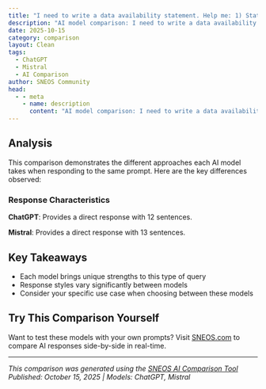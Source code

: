 ```yaml
---
title: "I need to write a data availability statement. Help me: 1) State where data can be accessed (specific repository and DOI)"
description: "AI model comparison: I need to write a data availability statement. Help me: 1) State where data can be accessed (specifi..."
date: 2025-10-15
category: comparison
layout: Clean
tags:
  - ChatGPT
  - Mistral
  - AI Comparison
author: SNEOS Community
head:
  - - meta
    - name: description
      content: "AI model comparison: I need to write a data availability statement. Help me: 1) State where data can be accessed (specific repository and DOI..."
---
```


<ChatComparison
  title="I need to write a data availability statement. Help me: 1) State where data can be accessed (specific repository and DOI)"
  prompt="I need to write a data availability statement. Help me: 1) State where data can be accessed (specific repository and DOI)"
  :responses='{"ChatGPT": "To create a data availability statement, you will need to include specific information about where your data can be accessed, including the name of the repository, a direct link to the dataset, and the DOI (Digital Object Identifier) if available. Here\u2019s a template you can use to formulate your statement.\n\n---\n\n**Data Availability Statement**\n\nThe data supporting the findings of this study are available in the [Repository Name] at [Link to the Repository], with the DOI [DOI]. \n\n---\n\nHere\u2019s an example assuming you have the required information:\n\n---\n\n**Data Availability Statement**\n\nThe data supporting the findings of this study are available in the Zenodo repository at [https://zenodo.org/record/1234567](https://zenodo.org/record/1234567), with the DOI [10.1234/zenodo.1234567](https://doi.org/10.1234/zenodo.1234567).\n\n---\n\nMake sure to replace \u0022[Repository Name]\u0022, \u0022[Link to the Repository]\u0022, and \u0022[DOI]\u0022 with your actual data repository details and corresponding links.", "Mistral": "Certainly! A data availability statement is crucial for ensuring transparency and reproducibility in research. Here\u2019s a template you can use to state where the data can be accessed, including the specific repository and DOI:\n\n---\n\n**Data Availability Statement**\n\nThe data supporting the findings of this study are openly available in [Repository Name] at [DOI], reference number [DOI].\n\n---\n\nHere\u2019s an example with placeholders filled in:\n\n---\n\n**Data Availability Statement**\n\nThe data supporting the findings of this study are openly available in Zenodo at https://doi.org/10.5281/zenodo.1234567, reference number 10.5281/zenodo.1234567.\n\n---\n\nMake sure to replace \u0022[Repository Name]\u0022 with the actual name of the repository (e.g., Zenodo, Figshare, Dryad) and \u0022[DOI]\u0022 with the actual DOI of your dataset.\n\nIf you have any additional details or specific requirements, feel free to let me know!"}' published-date="{DateTime.UtcNow:HH:mm}"
/>

## Analysis

This comparison demonstrates the different approaches each AI model takes when responding to the same prompt. Here are the key differences observed:

### Response Characteristics

**ChatGPT**: Provides a direct response with 12 sentences. 

**Mistral**: Provides a direct response with 13 sentences. 

## Key Takeaways

- Each model brings unique strengths to this type of query
- Response styles vary significantly between models
- Consider your specific use case when choosing between these models

## Try This Comparison Yourself

Want to test these models with your own prompts? Visit [SNEOS.com](https://sneos.com) to compare AI responses side-by-side in real-time.

---

*This comparison was generated using the [SNEOS AI Comparison Tool](https://sneos.com)*
*Published: October 15, 2025 | Models: ChatGPT, Mistral*
